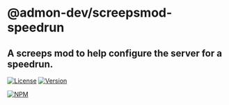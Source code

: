 # @admon-dev/screepsmod-speedrun

## A screeps mod to help configure the server for a speedrun.

[![License](https://img.shields.io/npm/l/screepsmod-speedrun.svg)](https://npmjs.com/package/@admon-dev/screepsmod-speedrun)
[![Version](https://img.shields.io/npm/v/screepsmod-speedrun.svg)](https://npmjs.com/package/@admon-dev/screepsmod-speedrun)

[![NPM](https://nodei.co/npm/@admon-dev/screepsmod-speedrun.png)](https://nodei.co/npm/@admon-dev/screepsmod-speedrun)